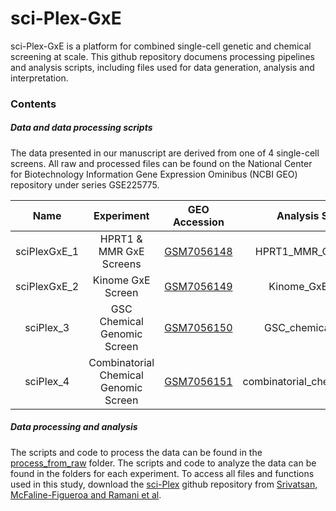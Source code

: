 # sci-Plex-GxE
sci-Plex-GxE is a platform for combined single-cell genetic and chemical screening at scale. This github repository documens processing pipelines and analysis scripts, including files used for data generation, analysis and interpretation.

### Contents

##### Data and data processing scripts
The data presented in our manuscript are derived from one of 4 single-cell screens. All raw and processed files can be found on the National Center for Biotechnology Information Gene Expression Ominibus (NCBI GEO) repository under series GSE225775.

| Name        | Experiment           |GEO Accession  | Analysis Scripts |
| :-------------: |:-----------:| :----:| :---:|
| sciPlexGxE_1      | HPRT1 & MMR  GxE Screens| [GSM7056148](https://www.ncbi.nlm.nih.gov/geo/query/acc.cgi?acc=GSM7056148)| HPRT1_MMR_GxE_screen|
| sciPlexGxE_2| Kinome GxE Screen      |  [GSM7056149](https://www.ncbi.nlm.nih.gov/geo/query/acc.cgi?acc=GSM7056149) | Kinome_GxE_screen|
| sciPlex_3 | GSC Chemical Genomic Screen      | [GSM7056150](https://www.ncbi.nlm.nih.gov/geo/query/acc.cgi?acc=GSM7056150) | GSC_chemical_screen |
| sciPlex_4 | Combinatorial Chemical Genomic Screen      | [GSM7056151](https://www.ncbi.nlm.nih.gov/geo/query/acc.cgi?acc=GSM7056151)| combinatorial_chemical_screen |

##### Data processing and analysis
The scripts and code to process the data can be found in the [process\_from_raw](https://github.com/cole-trapnell-lab/sci-Plex-GxE/tree/main/process_from_raw) folder. The scripts and code to analyze the data can be found in the folders for each experiment. To access all files and functions used in this study, download the [sci-Plex](https://github.com/cole-trapnell-lab/sci-plex) github repository from [Srivatsan, McFaline-Figueroa and Ramani et al](https://www.science.org/doi/10.1126/science.aax6234?url_ver=Z39.88-2003&rfr_id=ori:rid:crossref.org&rfr_dat=cr_pub%20%200pubmed).

